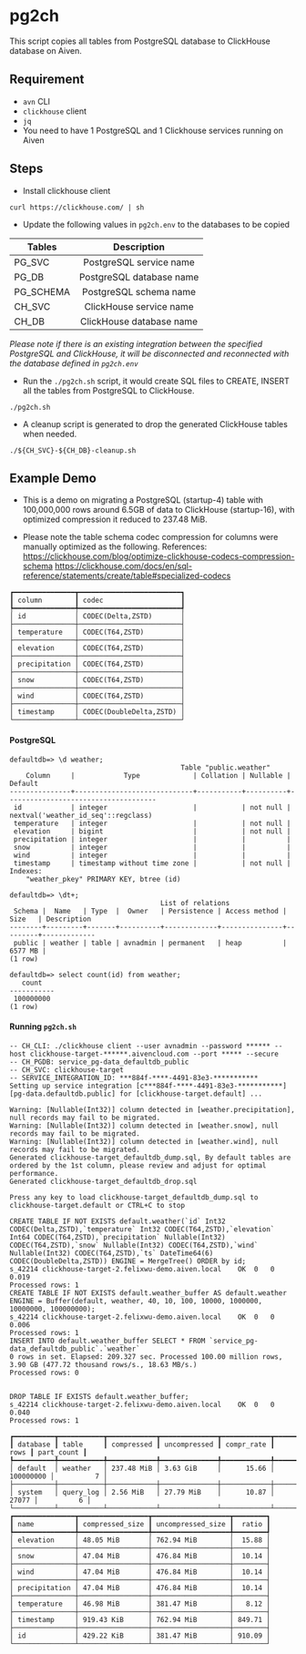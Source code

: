 # pg2ch

This script copies all tables from PostgreSQL database to ClickHouse database on Aiven.

## Requirement

- `avn` CLI
- `clickhouse` client
- `jq`
- You need to have 1 PostgreSQL and 1 Clickhouse services running on Aiven

## Steps

- Install clickhouse client

```curl https://clickhouse.com/ | sh```

- Update the following values in `pg2ch.env` to the databases to be copied

| Tables    | Description              |
| --------- |:------------------------:|
| PG_SVC    | PostgreSQL service name  |
| PG_DB     | PostgreSQL database name |
| PG_SCHEMA | PostgreSQL schema name   |
| CH_SVC    | ClickHouse service name  |
| CH_DB     | ClickHouse database name |


*Please note if there is an existing integration between the specified PostgreSQL and ClickHouse, it will be disconnected and reconnected with the database defined in `pg2ch.env`*

- Run the `./pg2ch.sh` script, it would create SQL files to CREATE, INSERT all the tables from PostgreSQL to ClickHouse.
```
./pg2ch.sh
```

- A cleanup script is generated to drop the generated ClickHouse tables when needed.
```
./${CH_SVC}-${CH_DB}-cleanup.sh
```

## Example Demo
- This is a demo on migrating a PostgreSQL (startup-4) table with 100,000,000 rows around 6.5GB of data to ClickHouse (startup-16), with optimized compression it reduced to 237.48 MiB.

- Please note the table schema codec compression for columns were manually optimized as the following.
References:
https://clickhouse.com/blog/optimize-clickhouse-codecs-compression-schema
https://clickhouse.com/docs/en/sql-reference/statements/create/table#specialized-codecs

```
┏━━━━━━━━━━━━━━━┳━━━━━━━━━━━━━━━━━━━━━━━━━┓
┃ column        ┃ codec                   ┃
┡━━━━━━━━━━━━━━━╇━━━━━━━━━━━━━━━━━━━━━━━━━┩
│ id            │ CODEC(Delta,ZSTD)       │
├───────────────┼─────────────────────────┤
│ temperature   │ CODEC(T64,ZSTD)         │
├───────────────┼─────────────────────────┤
│ elevation     │ CODEC(T64,ZSTD)         │
├───────────────┼─────────────────────────┤
│ precipitation │ CODEC(T64,ZSTD)         │
├───────────────┼─────────────────────────┤
│ snow          │ CODEC(T64,ZSTD)         │
├───────────────┼─────────────────────────┤
│ wind          │ CODEC(T64,ZSTD)         │
├───────────────┼─────────────────────────┤
│ timestamp     │ CODEC(DoubleDelta,ZSTD) │
└───────────────┴─────────────────────────┘
```

#### PostgreSQL
```
defaultdb=> \d weather;
                                          Table "public.weather"
    Column     |            Type             | Collation | Nullable |               Default
---------------+-----------------------------+-----------+----------+-------------------------------------
 id            | integer                     |           | not null | nextval('weather_id_seq'::regclass)
 temperature   | integer                     |           | not null |
 elevation     | bigint                      |           | not null |
 precipitation | integer                     |           |          |
 snow          | integer                     |           |          |
 wind          | integer                     |           |          |
 timestamp     | timestamp without time zone |           | not null |
Indexes:
    "weather_pkey" PRIMARY KEY, btree (id)
    
defaultdb=> \dt+;
                                     List of relations
 Schema |  Name   | Type  |  Owner   | Persistence | Access method |  Size   | Description
--------+---------+-------+----------+-------------+---------------+---------+-------------
 public | weather | table | avnadmin | permanent   | heap          | 6577 MB |
(1 row)

defaultdb=> select count(id) from weather;
   count
-----------
 100000000
(1 row)
```

#### Running `pg2ch.sh`
```
-- CH_CLI: ./clickhouse client --user avnadmin --password ****** --host clickhouse-target-******.aivencloud.com --port ***** --secure
-- CH_PGDB: service_pg-data_defaultdb_public
-- CH_SVC: clickhouse-target
-- SERVICE_INTEGRATION_ID: ***884f-****-4491-83e3-***********
Setting up service integration [c***884f-****-4491-83e3-***********] [pg-data.defaultdb.public] for [clickhouse-target.default] ...

Warning: [Nullable(Int32)] column detected in [weather.precipitation], null records may fail to be migrated.
Warning: [Nullable(Int32)] column detected in [weather.snow], null records may fail to be migrated.
Warning: [Nullable(Int32)] column detected in [weather.wind], null records may fail to be migrated.
Generated clickhouse-target_defaultdb_dump.sql, By default tables are ordered by the 1st column, please review and adjust for optimal performance.
Generated clickhouse-target_defaultdb_drop.sql

Press any key to load clickhouse-target_defaultdb_dump.sql to clickhouse-target.default or CTRL+C to stop

CREATE TABLE IF NOT EXISTS default.weather(`id` Int32 CODEC(Delta,ZSTD),`temperature` Int32 CODEC(T64,ZSTD),`elevation` Int64 CODEC(T64,ZSTD),`precipitation` Nullable(Int32) CODEC(T64,ZSTD),`snow` Nullable(Int32) CODEC(T64,ZSTD),`wind` Nullable(Int32) CODEC(T64,ZSTD),`ts` DateTime64(6) CODEC(DoubleDelta,ZSTD)) ENGINE = MergeTree() ORDER by id;
s_42214	clickhouse-target-2.felixwu-demo.aiven.local	OK	0	0
0.019
Processed rows: 1
CREATE TABLE IF NOT EXISTS default.weather_buffer AS default.weather ENGINE = Buffer(default, weather, 40, 10, 100, 10000, 1000000, 10000000, 100000000);
s_42214	clickhouse-target-2.felixwu-demo.aiven.local	OK	0	0
0.006
Processed rows: 1
INSERT INTO default.weather_buffer SELECT * FROM `service_pg-data_defaultdb_public`.`weather`
0 rows in set. Elapsed: 209.327 sec. Processed 100.00 million rows, 3.90 GB (477.72 thousand rows/s., 18.63 MB/s.)
Processed rows: 0


DROP TABLE IF EXISTS default.weather_buffer;
s_42214	clickhouse-target-2.felixwu-demo.aiven.local	OK	0	0
0.040
Processed rows: 1

┏━━━━━━━━━━┳━━━━━━━━━━━┳━━━━━━━━━━━━┳━━━━━━━━━━━━━━┳━━━━━━━━━━━━┳━━━━━━━━━━━┳━━━━━━━━━━━━┓
┃ database ┃ table     ┃ compressed ┃ uncompressed ┃ compr_rate ┃      rows ┃ part_count ┃
┡━━━━━━━━━━╇━━━━━━━━━━━╇━━━━━━━━━━━━╇━━━━━━━━━━━━━━╇━━━━━━━━━━━━╇━━━━━━━━━━━╇━━━━━━━━━━━━┩
│ default  │ weather   │ 237.48 MiB │ 3.63 GiB     │      15.66 │ 100000000 │          7 │
├──────────┼───────────┼────────────┼──────────────┼────────────┼───────────┼────────────┤
│ system   │ query_log │ 2.56 MiB   │ 27.79 MiB    │      10.87 │     27077 │          6 │
└──────────┴───────────┴────────────┴──────────────┴────────────┴───────────┴────────────┘
┏━━━━━━━━━━━━━━━┳━━━━━━━━━━━━━━━━━┳━━━━━━━━━━━━━━━━━━━┳━━━━━━━━┓
┃ name          ┃ compressed_size ┃ uncompressed_size ┃  ratio ┃
┡━━━━━━━━━━━━━━━╇━━━━━━━━━━━━━━━━━╇━━━━━━━━━━━━━━━━━━━╇━━━━━━━━┩
│ elevation     │ 48.05 MiB       │ 762.94 MiB        │  15.88 │
├───────────────┼─────────────────┼───────────────────┼────────┤
│ snow          │ 47.04 MiB       │ 476.84 MiB        │  10.14 │
├───────────────┼─────────────────┼───────────────────┼────────┤
│ wind          │ 47.04 MiB       │ 476.84 MiB        │  10.14 │
├───────────────┼─────────────────┼───────────────────┼────────┤
│ precipitation │ 47.04 MiB       │ 476.84 MiB        │  10.14 │
├───────────────┼─────────────────┼───────────────────┼────────┤
│ temperature   │ 46.98 MiB       │ 381.47 MiB        │   8.12 │
├───────────────┼─────────────────┼───────────────────┼────────┤
│ timestamp     │ 919.43 KiB      │ 762.94 MiB        │ 849.71 │
├───────────────┼─────────────────┼───────────────────┼────────┤
│ id            │ 429.22 KiB      │ 381.47 MiB        │ 910.09 │
└───────────────┴─────────────────┴───────────────────┴────────┘
```
